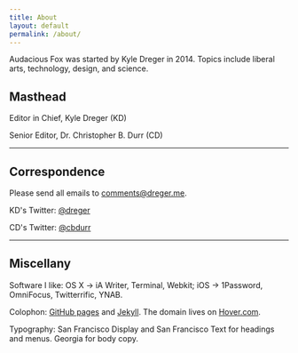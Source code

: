 ```yaml
---
title: About
layout: default
permalink: /about/
---
```

Audacious Fox was started by Kyle Dreger in 2014. Topics include liberal arts, technology, design, and science. 

## Masthead 

Editor in Chief, Kyle Dreger (KD)

Senior Editor, Dr. Christopher B. Durr (CD)

<hr class="large-break">

## Correspondence

Please send all emails to <comments@dreger.me>.

KD's Twitter: [@dreger](http://twitter.com/dreger)

CD's Twitter: [@cbdurr](http://twitter.com/cbdurr)

<hr class="large-break">

## Miscellany  

Software I like: OS X &rarr; iA Writer, Terminal, Webkit; iOS &rarr; 1Password, OmniFocus, Twitterrific, YNAB.

Colophon: [GitHub pages](https://pages.github.com/) and [Jekyll](https://github.com/mojombo/jekyll). The domain lives on [Hover.com](http://hover.com). 

Typography: San Francisco Display and San Francisco Text for headings and menus. Georgia for body copy. 
